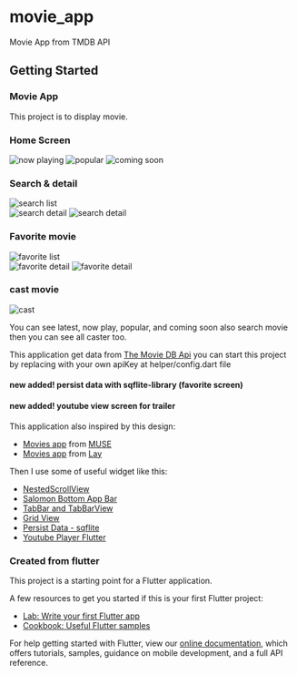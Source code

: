 # movie_app

Movie App from TMDB API

## Getting Started

### Movie App
This project is to display movie.

### Home Screen
![now playing](images/home1.png?raw=true)  ![popular](images/home2.png?raw=true)  ![coming soon](images/home3.png?raw=true)

### Search & detail
![search list](images/search-list.png?raw=true)  
![search detail](images/search-detail2.png?raw=true)  ![search detail](images/search-detail1.png?raw=true)

### Favorite movie
![favorite list](images/fav-list.png?raw=true)  
![favorite detail](images/fav-detail1.png?raw=true)  ![favorite detail](images/fav-detail2.png?raw=true)

### cast movie
![cast](images/cast.png?raw=true)

You can see latest, now play, popular, and coming soon also search movie
then you can see all caster too.

This application get data from [The Movie DB Api](https://www.themoviedb.org/settings/api)
you can start this project by replacing with your own apiKey at helper/config.dart file

#### new added! persist data with sqflite-library (favorite screen)
#### new added! youtube view screen for trailer


This application also inspired by this design:
- [Movies app](https://dribbble.com/shots/6715286-Movies-app) from [MUSE](https://dribbble.com/siyumiao)
- [Movies app](https://dribbble.com/shots/7365479-Movies-App) from [Lay](https://dribbble.com/humble-designer)

Then I use some of useful widget like this:
- [NestedScrollView](https://api.flutter.dev/flutter/widgets/NestedScrollView-class.html)
- [Salomon Bottom App Bar](https://pub.dev/packages/salomon_bottom_bar)
- [TabBar and TabBarView](https://api.flutter.dev/flutter/material/TabBar-class.html)
- [Grid View](https://api.flutter.dev/flutter/widgets/GridView-class.html)
- [Persist Data - sqflite](https://flutter.dev/docs/cookbook/persistence/sqlite)
- [Youtube Player Flutter](https://pub.dev/packages/youtube_player_flutter)


### Created from flutter
This project is a starting point for a Flutter application.

A few resources to get you started if this is your first Flutter project:

- [Lab: Write your first Flutter app](https://flutter.dev/docs/get-started/codelab)
- [Cookbook: Useful Flutter samples](https://flutter.dev/docs/cookbook)

For help getting started with Flutter, view our
[online documentation](https://flutter.dev/docs), which offers tutorials,
samples, guidance on mobile development, and a full API reference.
